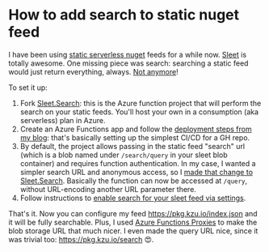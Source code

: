 # How to add search to static nuget feed

I have been using [static serverless nuget](https://www.cazzulino.com/serverless-nuget-feed.html) feeds for a while now. [Sleet](https://github.com/emgarten/Sleet) is totally awesome. One missing piece was search: searching a static feed would just return everything, always. [Not anymore](https://github.com/emgarten/Sleet/pull/142)!

To set it up:

1. Fork [Sleet.Search](https://github.com/emgarten/Sleet.Search): this is the Azure function project that will perform the search on your static feeds. You'll host your own in a consumption \(aka serverless\) plan in Azure.
2. Create an Azure Functions app and follow the [deployment steps from my blog](https://www.cazzulino.com/minimalist-shortlinks.html#deployment): that's basically setting up the simplest CI/CD for a GH repo.
3. By default, the project allows passing in the static feed "search" url \(which is a blob named under `/search/query` in your sleet blob container\) and requires function authentication. In my case, I wanted a simpler search URL and anonymous access, so I [made that change to Sleet.Search](https://github.com/kzu/Sleet.Search/commit/99c736b). Basically the function can now be accessed at `/query`, without URL-encoding another URL parameter there.
4. Follow instructions to [enable search for your sleet feed via settings](https://github.com/emgarten/Sleet/blob/master/doc/external-search.md). 

That's it. Now you can configure my feed https://pkg.kzu.io/index.json and it will be fully searchable. Plus, I used [Azure Functions Proxies](https://docs.microsoft.com/en-us/azure/azure-functions/functions-proxies) to make the blob storage URL that much nicer. I even made the query URL nice, since it was trivial too: https://pkg.kzu.io/search 😍.

